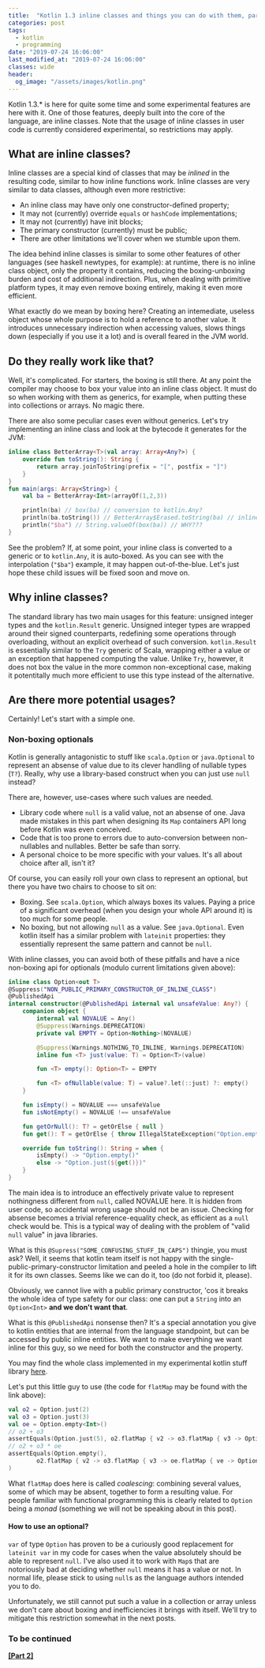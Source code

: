 ```yaml
---
title:  "Kotlin 1.3 inline classes and things you can do with them, part 1"
categories: post
tags:
  - kotlin
  - programming
date: "2019-07-24 16:06:00"
last_modified_at: "2019-07-24 16:06:00"
classes: wide
header:
  og_image: "/assets/images/kotlin.png"
---
```


Kotlin 1.3.* is here for quite some time and some experimental features are here with it.
One of those features, deeply built into the core of the language, are inline classes.
Note that the usage of inline classes in user code is currently considered experimental, so restrictions may apply.

## What are inline classes?

Inline classes are a special kind of classes that may be _inlined_ in the resulting code, similar to how inline functions work.
Inline classes are very similar to data classes, although even more restrictive:

- An inline class may have only one constructor-defined property;
- It may not (currently) override `equals` or `hashCode` implementations;
- It may not (currently) have init blocks;
- The primary constructor (currently) must be public;
- There are other limitations we'll cover when we stumble upon them.

The idea behind inline classes is similar to some other features of other languages (see haskell newtypes, for example): at runtime, there is no inline class object, only the property it contains, reducing the boxing-unboxing burden and cost of additional indirection.
Plus, when dealing with primitive platform types, it may even remove boxing entirely, making it even more efficient.

What exactly do we mean by boxing here?
Creating an intemediate, useless object whose whole purpose is to hold a reference to another value.
It introduces unnecessary indirection when accessing values, slows things down (especially if you use it a lot) and is overall feared in the JVM world.

## Do they really work like that?

Well, it's complicated.
For starters, the boxing is still there.
At any point the compiler may choose to box your value into an inline class object.
It must do so when working with them as generics, for example, when putting these into collections or arrays.
No magic there.

There are also some peculiar cases even without generics.
Let's try implementing an inline class and look at the bytecode it generates for the JVM:

```kotlin
inline class BetterArray<T>(val array: Array<Any?>) {
    override fun toString(): String {
        return array.joinToString(prefix = "[", postfix = "]")
    }
}
fun main(args: Array<String>) {
    val ba = BetterArray<Int>(arrayOf(1,2,3))

    println(ba) // box(ba) // conversion to kotlin.Any?
    println(ba.toString()) // BetterArray$Erased.toString(ba) // inlined/static
    println("$ba") // String.valueOf(box(ba)) // WHY???
}
```

See the problem?
If, at some point, your inline class is converted to a generic or to `kotlin.Any`, it is auto-boxed.
As you can see with the interpolation (`"$ba"`) example, it may happen out-of-the-blue.
Let's just hope these child issues will be fixed soon and move on.

## Why inline classes?

The standard library has two main usages for this feature: unsigned integer types and the `kotlin.Result` generic.
Unsigned integer types are wrapped around their signed counterparts, redefining some operations through overloading, without an explicit overhead of such conversion.
`kotlin.Result` is essentially similar to the `Try` generic of Scala, wrapping either a value or an exception that happened computing the value.
Unlike `Try`, however, it does not box the value in the more common non-exceptional case, making it potentitally much more efficient to use this type instead of the alternative.

## Are there more potential usages?

Certainly!
Let's start with a simple one.

### Non-boxing optionals

Kotlin is generally antagonistic to stuff like `scala.Option` or `java.Optional` to represent an absense of value due to its clever handling of nullable types (`T?`).
Really, why use a library-based construct when you can just use `null` instead?

There are, however, use-cases where such values are needed.

- Library code where `null` is a valid value, not an absense of one. Java made mistakes in this part when designing its `Map` containers API long before Kotlin was even conceived.
- Code that is too prone to errors due to auto-conversion between non-nullables and nullables. Better be safe than sorry.
- A personal choice to be more specific with your values. It's all about choice after all, isn't it?

Of course, you can easily roll your own class to represent an optional, but there you have two chairs to choose to sit on:

- Boxing. See `scala.Option`, which always boxes its values. Paying a price of a significant overhead (when you design your whole API around it) is too much for some people.
- No boxing, but not allowing `null` as a value. See `java.Optional`. Even kotlin itself has a similar problem with `lateinit` properties: they essentially represent the same pattern and cannot be `null`.

With inline classes, you can avoid both of these pitfalls and have a nice non-boxing api for optionals (modulo current limitations given above):

```kotlin
inline class Option<out T>
@Suppress("NON_PUBLIC_PRIMARY_CONSTRUCTOR_OF_INLINE_CLASS")
@PublishedApi
internal constructor(@PublishedApi internal val unsafeValue: Any?) {
    companion object {
        internal val NOVALUE = Any()
        @Suppress(Warnings.DEPRECATION)
        private val EMPTY = Option<Nothing>(NOVALUE)

        @Suppress(Warnings.NOTHING_TO_INLINE, Warnings.DEPRECATION)
        inline fun <T> just(value: T) = Option<T>(value)

        fun <T> empty(): Option<T> = EMPTY

        fun <T> ofNullable(value: T) = value?.let(::just) ?: empty()
    }

    fun isEmpty() = NOVALUE === unsafeValue
    fun isNotEmpty() = NOVALUE !== unsafeValue

    fun getOrNull(): T? = getOrElse { null }
    fun get(): T = getOrElse { throw IllegalStateException("Option.empty().get()") }

    override fun toString(): String = when {
        isEmpty() -> "Option.empty()"
        else -> "Option.just(${get()})"
    }
}
```

The main idea is to introduce an effectively private value to represent nothingness different from `null`, called NOVALUE here.
It is hidden from user code, so accidental wrong usage should not be an issue.
Checking for absense becomes a trivial reference-equality check, as efficient as a `null` check would be.
This is a typical way of dealing with the problem of "valid `null` value" in java libraries.

What is this `@Supress("SOME_CONFUSING_STUFF_IN_CAPS")` thingie, you must ask?
Well, it seems that kotlin team itself is not happy with the single-public-primary-constructor limitation and peeled a hole in the compiler to lift it for its own classes.
Seems like we can do it, too (do not forbid it, please).

Obviously, we cannot live with a public primary constructor, 'cos it breaks the whole idea of type safety for our class: one can put a `String` into an `Option<Int>` **and we don't want that**.

What is this `@PublishedApi` nonsense then?
It's a special annotation you give to kotlin entities that are internal from the language standpoint, but can be accessed by public inline entities.
We want to make everything we want inline for this guy, so we need for both the constructor and the property.

You may find the whole class implemented in my experimental kotlin stuff library [here](https://github.com/belyaev-mikhail/kotlin-wheels/blob/master/src/main/kotlin/ru/spbstu/wheels/Option.kt).

Let's put this little guy to use (the code for `flatMap` may be found with the link above):

```kotlin
val o2 = Option.just(2)
val o3 = Option.just(3)
val oe = Option.empty<Int>()
// o2 + o3
assertEquals(Option.just(5), o2.flatMap { v2 -> o3.flatMap { v3 -> Option.just(v2 + v3) } })
// o2 + o3 * oe
assertEquals(Option.empty(),
        o2.flatMap { v2 -> o3.flatMap { v3 -> oe.flatMap { ve -> Option.just(v2 + v3 * ve) } } }
)
```

What `flatMap` does here is called *coalescing*: combining several values, some of which may be absent, together to form a resulting value.
For people familiar with functional programming this is clearly related to `Option` being a *monad* (something we will not be speaking about in this post).

#### How to use an optional?

`var` of type `Option` has proven to be a curiously good replacement for `lateinit var` in my code for cases when the value absolutely should be able to represent `null`.
I've also used it to work with `Map`s that are notoriously bad at deciding whether `null` means it has a value or not.
In normal life, please stick to using `null`s as the language authors intended you to do.

Unfortunately, we still cannot put such a value in a collection or array unless we don't care about boxing and inefficiencies it brings with itself.
We'll try to mitigate this restriction somewhat in the next posts.

### To be continued

[**[Part 2]**](/post/fun-with-inline-classes-part-2/)
